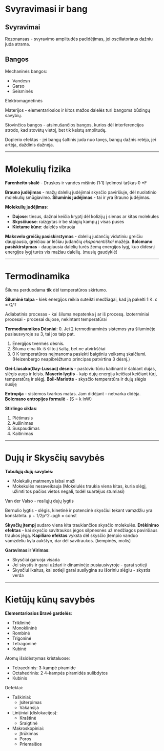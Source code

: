 # Svyravimasi ir bang

## Svyravimai

Rezonansas - svyravimo amplitudės padidėjimas, jei osciliatoriaus dažniu juda atrama.

## Bangos

Mechaninės bangos:
- Vandesn
- Garso
- Seisminės

Elektromagnetinės

Materijos - elementariosios ir kitos mažos dalelės turi bangoms būdingų savybių.

Stovinčios bangos - atsimušančios bangos, kurios dėl interferencijos atrodo, kad stovėtų vietoj, bet tik keistų amplitudę.

Doplerio efektas - jei bangų šaltinis juda nuo tavęs, bangų dažnis retėja, jei artėja, daždinis dažnėja.


---
# Molekulių fizika

**Farenheito skalė** - Druskos ir vandes mišinio (1:1) lydimosi taškas 0 *F

**Brauno judėjimas** - mažų dalelių judėjimai skysčio paviršiuje, dėl nuolatinio molekulių smūgiavimo.
**Šiluminis judėjimas** - tai ir yra Brauno judėjimas.


**Molekulių judėjimas**:
- **Dujose**: tiesus, dažnai keičia kryptį dėl kolizijų į sienas ar kitas molekules
- **Skysčiuose**: raizgytas ir be staigių kampų į visas puses
- **Kietame kūne**: dalelės vibruoja

**Maksvelo greičių pasiskirstymas** - dalelių judančių vidutiniu greičiu daugiausia, greičiau ar lėčiau judančių *eksponentiškai* mažėja.
**Bolcmano pasiskirstymas** - daugiausia dalelių turės žemą energijos lygį, kuo didesnį energijos lygį turės vis mažiau dalelių. (musių gaudyklė)






---
# Termodinamika

Šiluma perduodama **tik** dėl temperatūros skirtumo.

**Šiluminė talpa** - kiek energijos reikia suteikti medžiagai, kad ją pakelti 1 K. c = Q/T

Adiabatinis procesas - kai šiluma nepatenka į ar iš procesą.
Izoterminiai procesai - procesai dujose, nekintant temperatūrai

**Termodinamikos Dėsniai**:
0. Jei 2 termodinaminės sistemos yra šiluminėje pusiausvyroje su 3, tai jos taip pat.
1. Energijos tvermės dėsnis.
2. Šiluma eina tik iš šilto į šaltą, bet ne atvirkščiai
3. 0 K temperatūros neįmanoma pasiekti baigtiniu veiksmų skaičiumi. (Heizenbergo neapibrėžtumo principas patvirtina 3 dėsnį.)

**Gei-Liusako(Gay-Lussac) dėsnis** - pastoviu tūriu kaitinant ir šaldant dujas, slėgis augs ir leisis.
**Mayerio lygtis** - kaip dujų energija keičiasi keičiant tūrį, temperatūrą ir slėgį.
**Boil-Mariotte** - skysčio temperatūra ir dujų slėgis susiję

**Entropija** - sistemos tvarkos matas. Jam didėjant - netvarka didėja.
**Bolcmano entropijos formulė** - (S = k lnW)

**Stirlingo ciklas**:
1. Plėtimasis
2. Aušinimas
3. Suspaudimas
4. Kaitinimas








---
# Dujų ir Skysčių savybės

**Tobulųjų dujų savybės:**
- Molekulių matmenys labai maži
- Mokekulės nesaveikauja
(Mokelulės traukia viena kitas, kuria slėgį, užimti tos pačios vietos negali, todėl suartėjus stumiasi)


Van der Valso - realiųjų dujų lygtis

Bernulio lygtis - slėgis, kinetinė ir potencinė skysčiui tekant vamzdžiu yra konstatnta. p + 1/2p^2+pgh = const

**Skysčių įtempį** sudaro viena kita traukiančios skysčio molekulės.
**Drėkinimo efektas** - kai skysčio savitraukos jėgos silpnesnės už medžiagos paviršiaus traukos jėgą.
**Kapiliaro efektas** vyksta dėl skysčio įtempio vanduo vamzdeliu kyla aukštyn, dar dėl savitraukos. (kempinės, molis)

**Garavimas ir Virimas**:
- Skysčiai garuoja visada
- Jei skystis ir garai uždari ir dinaminėje pusiausivyroje - garai sotieji
- Skysčiui ikaitus, kai sotieji garai susilygina su išoriniu slėgiu - skystis verda






---
# Kietūjų kūnų savybės

**Elementariosios Bravė gardelės**:
- Triklininė
- Monoklininė
- Rombinė
- Trigoninė
- Tetragoninė
- Kubinė

Atomų išsidėstymas kristaluose:
- Tetraedrinis: 3-kampė piramide
- Octahedrinis: 2 4-kampės piramidės sulibdytos
- Kubinis

Defektai:
- Taškiniai:
    - Įsiterpimas
    - Vakansija
- Linijiniai (dislokacijos):
    - Kraštinė
    - Sraigtinė
- Makroskopiniai:
    - Įtrūkimas
    - Poros
    - Priemaišos
